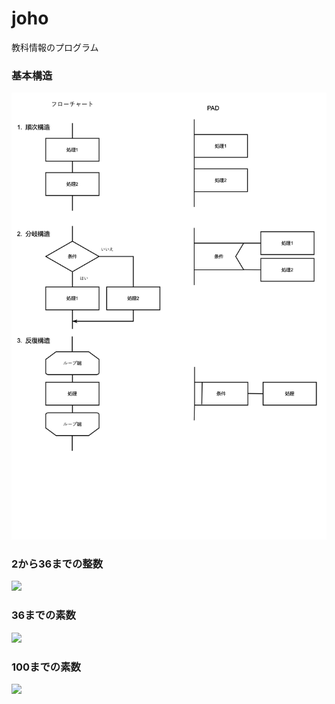 # joho
教科情報のプログラム

### 基本構造
![](https://github.com/KazuhiroYamada/joho/blob/main/基本構造.png)
### 2から36までの整数
![](https://github.com/KazuhiroYamada/joho/blob/main/2から36までの整数.png)
### 36までの素数
![](https://github.com/KazuhiroYamada/joho/blob/main/36までの素数.png)
### 100までの素数
![](https://github.com/KazuhiroYamada/joho/blob/main/100までの素数.png)
